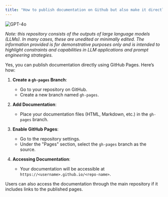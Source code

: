 ```yaml
---
title: "How to publish documentation on Github but also make it directly readable"
---
```

![GPT-4o](https://img.shields.io/badge/GPT--4o-3333FF?style=for-the-badge&logo=openai&logoColor=white)



*Note: this repository consists of the outputs of large language models (LLMs). In many cases, these are unedited or minimally edited. The information provided is for demonstrative purposes only and is intended to highlight constraints and capabilities in LLM applications and prompt engineering strategies.*


Yes, you can publish documentation directly using GitHub Pages. Here’s how:

1. **Create a `gh-pages` Branch**:
   - Go to your repository on GitHub.
   - Create a new branch named `gh-pages`.

2. **Add Documentation**:
   - Place your documentation files (HTML, Markdown, etc.) in the `gh-pages` branch.

3. **Enable GitHub Pages**:
   - Go to the repository settings.
   - Under the "Pages" section, select the `gh-pages` branch as the source.

4. **Accessing Documentation**:
   - Your documentation will be accessible at `https://<username>.github.io/<repo-name>`.

Users can also access the documentation through the main repository if it includes links to the published pages.